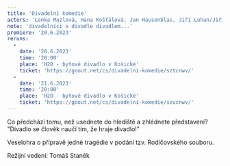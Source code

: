 ```yaml
---
title: 'Divadelní komedie'
actors: 'Lenka Mazlová, Hana Košťálová, Jan Hausenblas, Jiří Luhan/Jiří Turek, Nataša Frías/Ivana Helebrantová, Ondřej Hausenblas, Markéta Luhanová/ Martina Tylová, Tomáš Gsöllhofer/Táňa Gsöllhoferová a Václav Flegl'
note: 'divadelníci o divadle divadlem...'
premiere: '20.6.2023'
reruns:
  -  
    date: '20.6.2023'
    time: '20:00'
    place: 'H2O - bytové divadlo v Košické'
    ticket: 'https://goout.net/cs/divadelni-komedie/sztcnwv/'
  -  
    date: '21.6.2023'
    time: '20:00'
    place: 'H2O - bytové divadlo v Košické'
    ticket: 'https://goout.net/cs/divadelni-komedie/szucnwv/'
---
```

Co předchází tomu, než usednete do hlediště a zhlédnete představení?
"Divadlo se člověk naučí tím, že hraje divadlo!"

Veselohra o přípravě jedné tragédie v podání tzv. Rodičovského souboru.

Režijní vedení: Tomáš Staněk
